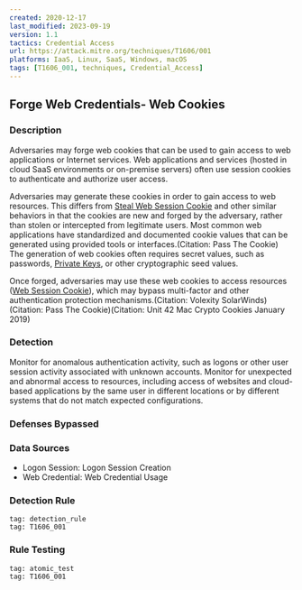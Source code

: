 ```yaml
---
created: 2020-12-17
last_modified: 2023-09-19
version: 1.1
tactics: Credential Access
url: https://attack.mitre.org/techniques/T1606/001
platforms: IaaS, Linux, SaaS, Windows, macOS
tags: [T1606_001, techniques, Credential_Access]
---
```


## Forge Web Credentials- Web Cookies

### Description

Adversaries may forge web cookies that can be used to gain access to web applications or Internet services. Web applications and services (hosted in cloud SaaS environments or on-premise servers) often use session cookies to authenticate and authorize user access.

Adversaries may generate these cookies in order to gain access to web resources. This differs from [Steal Web Session Cookie](https://attack.mitre.org/techniques/T1539) and other similar behaviors in that the cookies are new and forged by the adversary, rather than stolen or intercepted from legitimate users. Most common web applications have standardized and documented cookie values that can be generated using provided tools or interfaces.(Citation: Pass The Cookie) The generation of web cookies often requires secret values, such as passwords, [Private Keys](https://attack.mitre.org/techniques/T1552/004), or other cryptographic seed values.

Once forged, adversaries may use these web cookies to access resources ([Web Session Cookie](https://attack.mitre.org/techniques/T1550/004)), which may bypass multi-factor and other authentication protection mechanisms.(Citation: Volexity SolarWinds)(Citation: Pass The Cookie)(Citation: Unit 42 Mac Crypto Cookies January 2019)

### Detection

Monitor for anomalous authentication activity, such as logons or other user session activity associated with unknown accounts. Monitor for unexpected and abnormal access to resources, including access of websites and cloud-based applications by the same user in different locations or by different systems that do not match expected configurations.

### Defenses Bypassed



### Data Sources

  - Logon Session: Logon Session Creation
  -  Web Credential: Web Credential Usage
### Detection Rule

```query
tag: detection_rule
tag: T1606_001
```

### Rule Testing

```query
tag: atomic_test
tag: T1606_001
```
